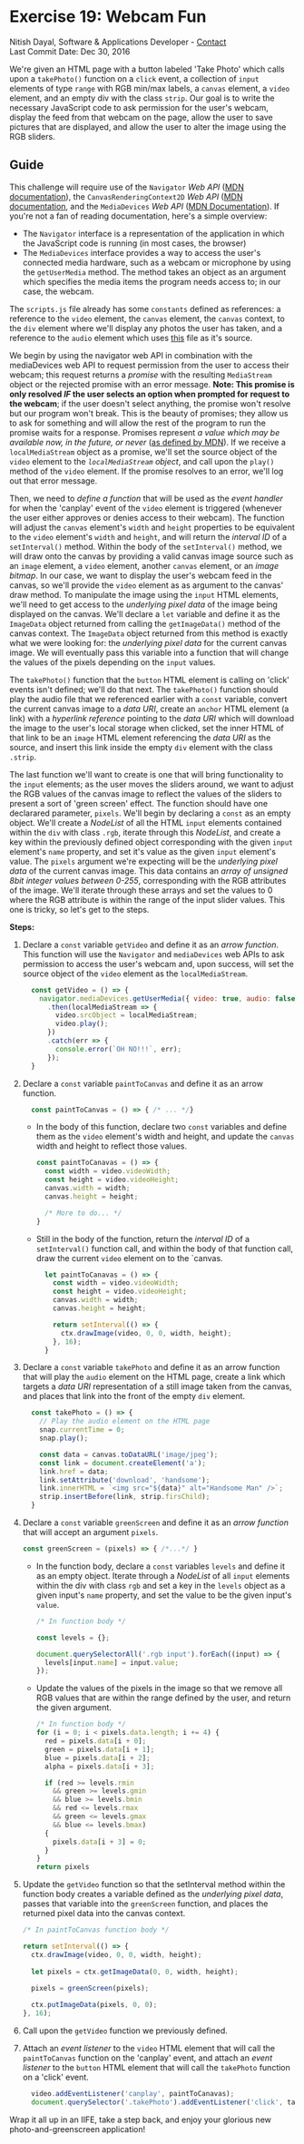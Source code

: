 # Exercise 19: Webcam Fun
Nitish Dayal, Software & Applications Developer - [Contact](http://nitishdayal.me)  
Last Commit Date: Dec 30, 2016

We're given an HTML page with a button labeled 'Take Photo' which calls upon a `takePhoto()`
  function on a `click` event, a collection of `input` elements of type `range` with RGB min/max
  labels, a `canvas` element, a `video` element, and an empty div with the class `strip`. Our goal
  is to write the necessary JavaScript code to ask permission for the user's webcam, display the
  feed from that webcam on the page, allow the user to save pictures that are displayed,
  and allow the user to alter the image using the RGB sliders.

## Guide

This challenge will require use of the `Navigator` _Web API_ ([MDN documentation](https://developer.mozilla.org/en-US/docs/Web/API/Navigator)),
  the `CanvasRenderingContext2D` _Web API_ ([MDN documentation](https://developer.mozilla.org/en-US/docs/Web/API/CanvasRenderingContext2D), 
  and the `MediaDevices` _Web API_ ([MDN Documentation](https://developer.mozilla.org/en-US/docs/Web/API/Navigator/mediaDevices)). 
  If you're not a fan of reading documentation, here's a simple overview:

  - The `Navigator` interface is a representation of the application in which the JavaScript
    code is running (in most cases, the browser)
  - The `MediaDevices` interface provides a way to access the user's connected media hardware,
    such as a webcam or microphone by using the `getUserMedia` method. The method takes
    an object as an argument which specifies the media items the program needs access to;
    in our case, the webcam.

The `scripts.js` file already has some `constants` defined as references: a reference to 
  the `video` element, the `canvas` element, the `canvas` context, to the `div` element 
  where we'll display any photos the user has taken, and a reference to the `audio` element
  which uses [this](http://wesbos.com/demos/photobooth/snap.mp3) file as it's source.
  
We begin by using the navigator web API in combination with the mediaDevices web API to
  request permission from the user to access their webcam; this request returns a _promise_
  with the resulting `MediaStream` object or the rejected promise with an error message. **Note:
  This promise is only resolved *IF* the user selects an option when prompted for request
  to the webcam**; if the user doesn't select anything, the promise won't resolve but our program
  won't break. This is the beauty of promises; they allow us to ask for something and will
  allow the rest of the program to run the promise waits for a response. Promises represent
  _a value which may be available now, in the future, or never_ ([as defined by MDN](https://developer.mozilla.org/en-US/docs/Web/JavaScript/Reference/Global_Objects/Promise)). If
  we receive a `localMediaStream` object as a promise, we'll set the source object of the `video` 
  element to the _`localMediaStream` object_, and call upon the `play()` method of the `video` element. 
  If the promise resolves to an error, we'll log out that error message.

Then, we need to _define a function_ that will be used as the _event handler_ for when the 
  'canplay' event of the `video` element is triggered (whenever the user either approves or 
  denies access to their webcam). The function will adjust the `canvas` element's 
  `width` and `height` properties to be equivalent to the `video` element's `width` and `height`,
  and will return the _interval ID_ of a `setInterval()` method. Within the body of the 
  `setInterval()` method, we will draw onto the canvas by providing a valid canvas image
  source such as an `image` element, a `video` element, another `canvas` element, or an
  _image bitmap_. In our case, we want to display the user's webcam feed in the canvas,
  so we'll provide the `video` element as as argument to the canvas' draw method.
  To manipulate the image using the `input` HTML elements, we'll need to get access
  to the _underlying pixel data_ of the image being displayed on the canvas.
  We'll declare a `let` variable and define it as the `ImageData` object returned
  from calling the `getImageData()` method of the canvas context. The `ImageData` object
  returned from this method is exactly what we were looking for: the _underlying pixel data_
  for the current canvas image. We will eventually pass this variable into a function
  that will change the values of the pixels depending on the `input` values.

The `takePhoto()` function that the `button` HTML element is calling on 'click' events
  isn't defined; we'll do that next. The `takePhoto()` function should play the audio file
  that we referenced earlier with a `const` variable, convert the current canvas image
  to a _data URI_, create an `anchor` HTML element (a link) with a _hyperlink reference_
  pointing to the _data URI_ which will download the image to the user's local storage
  when clicked, set the inner HTML of that link to be an `image` HTML element referencing
  the _data URI_ as the source, and insert this link inside the empty `div` element
  with the class `.strip`.

The last function we'll want to create is one that will bring functionality to the `input`
  elements; as the user moves the sliders around, we want to adjust the RGB values of the
  canvas image to reflect the values of the sliders to present a sort of 'green screen'
  effect. The function should have one declarared parameter, `pixels`. We'll begin by declaring 
  a `const` as an empty object. We'll create a _NodeList_ of all the HTML `input` elements contained 
  within the `div` with class `.rgb`, iterate through this _NodeList_, and create a key within 
  the previously defined object corresponding with the given `input` element's `name` property, 
  and set it's value as the given `input` element's value. The `pixels` argument we're expecting
  will be the _underlying pixel data_ of the current canvas image. This data contains an _array
  of unsigned 8bit integer values between 0-255_, corresponding with the RGB attributes of the image.
  We'll iterate through these arrays and set the values to 0 where the RGB attribute is within
  the range of the input slider values. This one is tricky, so let's get to the steps.

**Steps:**

1. Declare a `const` variable `getVideo` and define it as an _arrow function_. This function
  will use the `Navigator` and `mediaDevices` web APIs to ask permission to access the user's
  webcam and, upon success, will set the source object of the `video` element as the 
  `localMediaStream`.

    ```JavaScript
      const getVideo = () => {
        navigator.mediaDevices.getUserMedia({ video: true, audio: false })
          .then(localMediaStream => {
            video.srcObject = localMediaStream;
            video.play();
          })
          .catch(err => {
            console.error(`OH NO!!!`, err);
          });
      }
    ```

2. Declare a `const` variable `paintToCanvas` and define it as an arrow function.

    ```JavaScript
      const paintToCanvas = () => { /* ... */}
    ```

      - In the body of this function, declare two `const` variables and define them
        as the `video` element's width and height, and update the `canvas` width and height
        to reflect those values.

          ```JavaScript
          const paintToCanavas = () => {
            const width = video.videoWidth;
            const height = video.videoHeight;
            canvas.width = width;
            canvas.height = height; 

            /* More to do... */
          }
          ```

      - Still in the body of the function, return the _interval ID_ of a `setInterval()`
        function call, and within the body of that function call, draw the current `video`
        element on to the `canvas.

          ```JavaScript
            let paintToCanavas = () => {
              const width = video.videoWidth;
              const height = video.videoHeight;
              canvas.width = width;
              canvas.height = height; 

              return setInterval(() => {
                ctx.drawImage(video, 0, 0, width, height);
              }, 16);
            }
          ```

3. Declare a `const` variable `takePhoto` and define it as an arrow function that will
  play the `audio` element on the HTML page, create a link which targets a _data URI_
  representation of a still image taken from the canvas, and places that link into the front
  of the empty `div` element.

    ```JavaScript
      const takePhoto = () => {
        // Play the audio element on the HTML page
        snap.currentTime = 0;
        snap.play();

        const data = canvas.toDataURL('image/jpeg');
        const link = document.createElement('a');
        link.href = data;
        link.setAttribute('download', 'handsome');
        link.innerHTML = `<img src="${data}" alt="Handsome Man" />`;
        strip.insertBefore(link, strip.firsChild);
      }
    ```

4. Declare a `const` variable `greenScreen` and define it as an _arrow function_ that will
  accept an argument `pixels`.

    ```JavaScript
    const greenScreen = (pixels) => { /*...*/ }
    ```

      - In the function body, declare a `const` variables `levels` and define it as an empty
        object. Iterate through a _NodeList_ of all `input` elements within the div with class
        `rgb` and set a key in the `levels` object as a given input's `name` property, and
        set the value to be the given input's `value`.

          ```JavaScript
          /* In function body */

          const levels = {};

          document.querySelectorAll('.rgb input').forEach((input) => {
            levels[input.name] = input.value;
          });
          ```

      - Update the values of the pixels in the image so that we remove all RGB
        values that are within the range defined by the user, and return the given
        argument.

          ```JavaScript
          /* In function body */
          for (i = 0; i < pixels.data.length; i += 4) {
            red = pixels.data[i + 0];
            green = pixels.data[i + 1];
            blue = pixels.data[i + 2];
            alpha = pixels.data[i + 3];

            if (red >= levels.rmin
              && green >= levels.gmin
              && blue >= levels.bmin
              && red <= levels.rmax
              && green <= levels.gmax
              && blue <= levels.bmax) 
            {
              pixels.data[i + 3] = 0;
            }
          }
          return pixels
          ```

5. Update the `getVideo` function so that the setInterval method within the function body
  creates a variable defined as the _underlying pixel data_, passes that variable into the
  `greenScreen` function, and places the returned pixel data into the canvas context.

    ```JavaScript
    /* In paintToCanvas function body */

    return setInterval(() => {
      ctx.drawImage(video, 0, 0, width, height);
      
      let pixels = ctx.getImageData(0, 0, width, height);

      pixels = greenScreen(pixels);
      
      ctx.putImageData(pixels, 0, 0);
    }, 16);
    ```

6. Call upon the `getVideo` function we previously defined.

7. Attach an _event listener_ to the `video` HTML element that will call the `paintToCanvas`
  function on the 'canplay' event, and attach an _event listener_ to the `button` HTML element
  that will call the `takePhoto` function on a 'click' event.

    ```JavaScript
      video.addEventListener('canplay', paintToCanavas);
      document.querySelector('.takePhoto').addEventListener('click', takePhoto);
    ```

Wrap it all up in an IIFE, take a step back, and enjoy your glorious new photo-and-greenscreen
  application!
